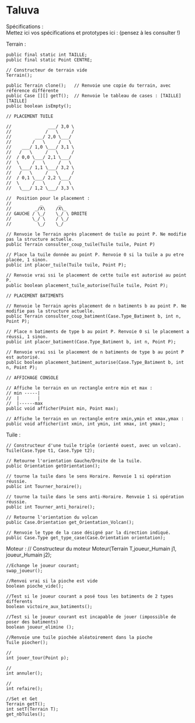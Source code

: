 # Taluva

Spécifications :  
Mettez ici vos spécifications et prototypes ici : (pensez à les consulter !)

Terrain :

	public final static int TAILLE;
	public final static Point CENTRE;

	// Constructeur de terrain vide  
	Terrain();
	
	public Terrain clone();   // Renvoie une copie du terrain, avec référence différente
	public Case [][] getT();  // Renvoie le tableau de cases : [TAILLE] [TAILLE]
	public boolean isEmpty(); 
	
	// PLACEMENT TUILE
	
	//              ___/ 3,0 \
	//             /   \     /
	//         ___/ 2,0 \___/
	//        /   \     /   \
	//    ___/ 1,0 \___/ 3,1 \
	//   /	 \     /   \     /
	//  / 0,0 \___/ 2,1 \___/
	//  \     /   \     /   \
	//   \___/ 1,1 \___/ 3,2 \
	//   /   \     /   \     /
	//  / 0,1 \___/ 2,2 \___/
	//  \     /   \     /   \
	//   \___/ 1,2 \___/ 3,3 \
	
	//	Position pour le placement :
	//           _      _
	//         _/X\    /X\_
	// GAUCHE / \_/    \_/ \ DROITE
	//        \_/ \    / \_/
	//          \_/    \_/
	
	// Renvoie le Terrain après placement de tuile au point P. Ne modifie pas la structure actuelle.
	public Terrain consulter_coup_tuile(Tuile tuile, Point P)
	
	// Place la tuile donnée au point P. Renvoie 0 si la tuile a pu etre placée, 1 sinon.
	public int placer_tuile(Tuile tuile, Point P);
	
	// Renvoie vrai ssi le placement de cette tuile est autorisé au point P.
	public boolean placement_tuile_autorise(Tuile tuile, Point P);
	
	// PLACEMENT BATIMENTS
	
	// Renvoie le Terrain après placement de n batiments b au point P. Ne modifie pas la structure actuelle.
	public Terrain consulter_coup_batiment(Case.Type_Batiment b, int n, Point P);
	
	// Place n batiments de type b au point P. Renvoie 0 si le placement a réussi, 1 sinon.
	public int placer_batiment(Case.Type_Batiment b, int n, Point P);
	
	// Renvoie vrai ssi le placement de n batiments de type b au point P est autorisé.
	public boolean placement_batiment_autorise(Case.Type_Batiment b, int n, Point P);
	
	// AFFICHAGE CONSOLE
	
	// Affiche le terrain en un rectangle entre min et max :
	// min -----|
	//  |       |
	//  |------max
	public void afficher(Point min, Point max);
	
	// Affiche le terrain en un rectangle entre xmin,ymin et xmax,ymax :
	public void afficher(int xmin, int ymin, int xmax, int ymax);

Tuile :
  
	// Constructeur d'une tuile triple (orienté ouest, avec un volcan).
	Tuile(Case.Type t1, Case.Type t2); 
	
	// Retourne l'orientation Gauche/Droite de la tuile.
	public Orientation getOrientation();	
	
	// tourne la tuile dans le sens Horaire. Renvoie 1 si opération réussie.
	public int Tourner_horaire();
	
	// tourne la tuile dans le sens anti-Horaire. Renvoie 1 si opération réussie.
	public int Tourner_anti_horaire();
	
	// Retourne l'orientation du volcan
	public Case.Orientation get_Orientation_Volcan();
	
	// Renvoie le type de la case désigné par la direction indiqué.
	public Case.Type get_type_case(Case.Orientation orientation);


Moteur :
	// Constructeur du moteur
	Moteur(Terrain T,joueur_Humain j1, joueur_Humain j2);
	
	//Echange le joueur courant;
	swap_joueur();
	
	//Renvoi vrai si la pioche est vide
	boolean pioche_vide();
	
	//Test si le joueur courant a posé tous les batiments de 2 types differents
	boolean victoire_aux_batiments();
	
	//Test si le joueur courant est incapable de jouer (impossible de poser des batiments)
	boolean joueur_elimine ();
	
	//Renvoie une tuile piochée aléatoirement dans la pioche
	Tuile piocher();
	
	//
	int jouer_tour(Point p);
	
	//
	int annuler();
	
	//
	int refaire();
	
	//Set et Get
	Terrain getT();
	int setT(Terrain T);
	get_nbTuiles();
	
	
	
	
	
